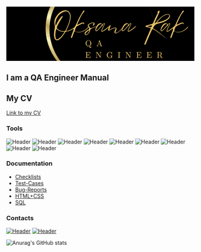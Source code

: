 ![Header](https://raw.githubusercontent.com/oksanarak/oksanarak/main/assets/Oksana1.png)

## I am a QA Engineer Manual

## My CV
[Link to my CV](https://drive.google.com/file/d/1WNDmn4TSL8o9x_nTY9Ip3mPiBJmX6FX0/view?usp=sharing) 

### Tools

![Header](https://img.shields.io/badge/Jira-090909?style=for-the-badge&logo=jira&logoColor=136be1)
![Header](https://img.shields.io/badge/Postman-090909?style=for-the-badge&logo=postman&logoColor=f76935)
![Header](https://img.shields.io/badge/Github-090909?style=for-the-badge&logo=github&logoColor=8cc4d7)
![Header](https://img.shields.io/badge/AndroidStudio-090909?style=for-the-badge&logo=androidstudio&logoColor=3ad07d)
![Header](https://img.shields.io/badge/MySQL-090909?style=for-the-badge&logo=mysql&logoColor=00618a)
![Header](https://img.shields.io/badge/DevTools-090909?style=for-the-badge&logo=googlechrome&logoColor=2674f2)
![Header](https://img.shields.io/badge/PostgreSQL-090909?style=for-the-badge&logo=postgresql&logoColor=483D8B)
![Header](https://img.shields.io/badge/HTML-090909?style=for-the-badge&logo=html5&logoColor=FF4500)
![Header](https://img.shields.io/badge/CSS-090909?style=for-the-badge&logo=css3&logoColor=4169E1)

### Documentation

- [Checklists](https://github.com/oksanarak/Checklists)
- [Test-Cases](https://github.com/oksanarak/Test-Cases)
- [Bug-Reports](https://github.com/oksanarak/Bug-Reports)
- [HTML+CSS](https://github.com/oksanarak/HTML-CSS)
- [SQL](https://github.com/oksanarak/SQL)

### Contacts

[![Header](https://img.shields.io/badge/Telegram-090909?style=for-the-badge&logo=telegram&logoColor=31a5db)](https://web.telegram.org/z/)
[![Header](https://img.shields.io/badge/Linkedin-090909?style=for-the-badge&logo=linkedin&logoColor=0073b1)](https://www.linkedin.com/in/oksana-rak-11941523b/)

![Anurag's GitHub stats](https://github-readme-stats.vercel.app/api?username=oksanarak&show_icons=true&theme=radical)